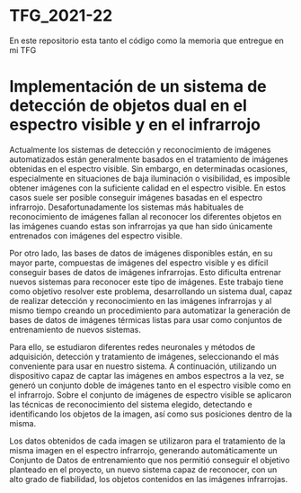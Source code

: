 # TFG_2021-22
En este repositorio esta tanto el código como la memoria que entregue en mi TFG


# Implementación de un sistema de detección de objetos dual en el espectro visible y en el infrarrojo

Actualmente los sistemas de detección y reconocimiento de imágenes automatizados están
generalmente basados en el tratamiento de imágenes obtenidas en el espectro visible. Sin embargo, en
determinadas ocasiones, especialmente en situaciones de baja iluminación o visibilidad, es imposible
obtener imágenes con la suficiente calidad en el espectro visible. En estos casos suele ser posible
conseguir imágenes basadas en el espectro infrarrojo. Desafortunadamente los sistemas más habituales
de reconocimiento de imágenes fallan al reconocer los diferentes objetos en las imágenes cuando estas
son infrarrojas ya que han sido únicamente entrenados con imágenes del espectro visible.

Por otro lado, las bases de datos de imágenes disponibles están, en su mayor parte, compuestas de
imágenes del espectro visible y es difícil conseguir bases de datos de imágenes infrarrojas. Esto dificulta
entrenar nuevos sistemas para reconocer este tipo de imágenes.
Este trabajo tiene como objetivo resolver este problema, desarrollando un sistema dual, capaz de realizar
detección y reconocimiento en las imágenes infrarrojas y al mismo tiempo creando un procedimiento
para automatizar la generación de bases de datos de imágenes térmicas listas para usar como conjuntos
de entrenamiento de nuevos sistemas.

Para ello, se estudiaron diferentes redes neuronales y métodos de adquisición, detección y tratamiento
de imágenes, seleccionando el más conveniente para usar en nuestro sistema.
A continuación, utilizando un dispositivo capaz de captar las imágenes en ambos espectros a la vez, se
generó un conjunto doble de imágenes tanto en el espectro visible como en el infrarrojo. Sobre el
conjunto de imágenes de espectro visible se aplicaron las técnicas de reconocimiento del sistema
elegido, detectando e identificando los objetos de la imagen, así como sus posiciones dentro de la
misma.

Los datos obtenidos de cada imagen se utilizaron para el tratamiento de la misma imagen en el espectro
infrarrojo, generando automáticamente un Conjunto de Datos de entrenamiento que nos permitió
conseguir el objetivo planteado en el proyecto, un nuevo sistema capaz de reconocer, con un alto grado
de fiabilidad, los objetos contenidos en las imágenes infrarrojas.
